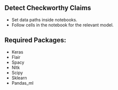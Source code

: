 ## Detect Checkworthy Claims


- Set data paths inside notebooks.
- Follow cells in the notebook for the relevant model.


## Required Packages:
- Keras
- Flair
- Spacy
- Nltk
- Scipy
- Sklearn
- Pandas_ml

